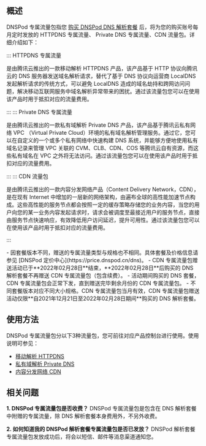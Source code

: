 
## 概述
DNSPod 专属流量包指您 [购买 DNSPod DNS 解析套餐](https://buy.dnspod.cn/dns) 后，将为您的购买账号每月定时发放的 HTTPDNS 专属流量、 Private DNS 专属流量、CDN 流量包。详细介绍如下：

<dx-tabs>
::: HTTPDNS 专属流量

是由腾讯云推出的一款移动解析 HTTPDNS 产品，该产品基于 HTTP 协议向腾讯云的 DNS 服务器发送域名解析请求，替代了基于 DNS 协议向运营商 LocalDNS 发起解析请求的传统方式，可以避免 LocalDNS 造成的域名劫持和跨网访问问题，解决移动互联网服务中域名解析异常带来的困扰。通过该流量包您可以在使用该产品时用于抵扣对应的流量费用。


:::
::: Private DNS 专属流量

是由腾讯云推出的一款私有域解析 Private DNS 产品，该产品基于腾讯云私有网络 VPC （Virtual Private Cloud）环境的私有域名解析管理服务。通过它，您可以在自定义的一个或多个私有网络中快速构建 DNS 系统，并能够方便地使用私有域名记录来管理 VPC 关联的 CVM、CLB、CDN、COS 等腾讯云自有资源，而这些私有域名在 VPC 之外将无法访问。通过该流量包您可以在使用该产品时用于抵扣对应的流量费用。


:::
::: CDN 流量包

是由腾讯云推出的一款内容分发网络产品（Content Delivery Network，CDN），是在现有 Internet 中增加的一层新的网络架构，由遍布全球的高性能加速节点构成。这些高性能的服务节点都会按照一定的缓存策略存储您的业务内容，当您的用户向您的某一业务内容发起请求时，请求会被调度至最接近用户的服务节点，直接由服务节点快速响应，有效降低用户访问延迟，提升可用性。通过该流量包您可以在使用该产品时用于抵扣对应的流量费用。


:::
</dx-tabs>


<dx-alert infotype="notice" title="">
- 因套餐版本不同，赠送的专属流量类型与规格也不相同。具体套餐及价格信息请参见 [DNSPod 定价中心](https://price.dnspod.cn/dns)。
- CDN 专属流量包赠送活动已于**2022年02月28日**结束，**2022年02月28日**后购买的 DNS 解析套餐不再赠送 CDN 专属流量包（包含续费）。
- 活动期间购买的 DNS 套餐，CDN 专属流量包会正常下发，直到赠送完毕剩余月份的 CDN 专属流量包。
- 不同套餐版本对应不同大小规格。CDN 专属流量包当月有效，CDN 专属流量包赠送活动仅限**自2021年12月21日至2022年02月28日期间**购买的 DNS 解析套餐。

</dx-alert>

## 使用方法
DNSPod 专属流量包分以下3种流量包，您可前往对应产品控制台进行使用。使用说明可参见：

- [移动解析 HTTPDNS](https://cloud.tencent.com/document/product/379)
- [私有域解析 Private DNS](https://cloud.tencent.com/document/product/1338)
- [内容分发网络 CDN](https://cloud.tencent.com/document/product/228)



## 相关问题

**1. DNSPod 专属流量包是否收费？**
DNSPod 专属流量包是包含在 DNS 解析套餐中附赠的专属流量，除 DNS 解析套餐本身费用外，不另外收费。


**2. 如何知道我的 DNSPod 解析套餐专属流量包是否已发放？**
DNSPod 解析套餐专属流量包发放成功后，将会以短信、邮件等消息渠道通知您。
